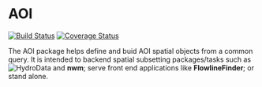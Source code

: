 # AOI

[![Build Status](https://travis-ci.org/mikejohnson51/AOI.svg?branch=master)](https://travis-ci.org/mikejohnson51/AOI)  [![Coverage Status](https://coveralls.io/repos/github/mikejohnson51/AOI/badge.svg?branch=master)](https://coveralls.io/github/mikejohnson51/AOI?branch=master)

The AOI package helps define and buid AOI spatial objects from a common query. It is intended to backend spatial subsetting packages/tasks such as ![HydroData](https:://mikejohnson51.github.io/HydroData/) and **nwm**; serve front end applications like **FlowlineFinder**; or stand alone.

